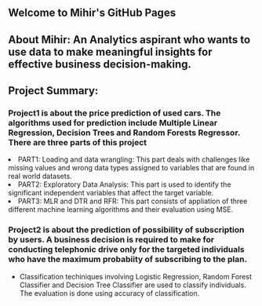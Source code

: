 ## Welcome to Mihir's GitHub Pages
<h2>About Mihir: An Analytics aspirant who wants to use data to make meaningful insights for effective business decision-making. <h2>
  
<h2>Project Summary:</h2>
<h3>Project1 is about the price prediction of used cars. The algorithms used for prediction include Multiple Linear Regression, Decision Trees and Random Forests Regressor. 
There are three parts of this project</h3>

<li>PART1: Loading and data wrangling: This part deals with challenges like missing values and wrong data types assigned to variables that are found in real world datasets.</li>
<li>PART2: Exploratory Data Analysis: This part is used to identify the significant independent variables that affect the target variable.</li>
<li>PART3: MLR and DTR and RFR: This part consists of appliation of three different machine learning algorithms and their evaluation using MSE.</ul></li>


<h3>Project2 is about the prediction of possibility of subscription by users. A business decision is required to make for conducting telephonic drive only for the targeted individuals who have the maximum probabiity of subscribing to the plan.</h3>
<ul><li>Classification techiniques involving Logistic Regression, Random Forest Classifier and Decision Tree Classifier are used to classify individuals. The evaluation is done using accuracy of classification.</li></ul>
